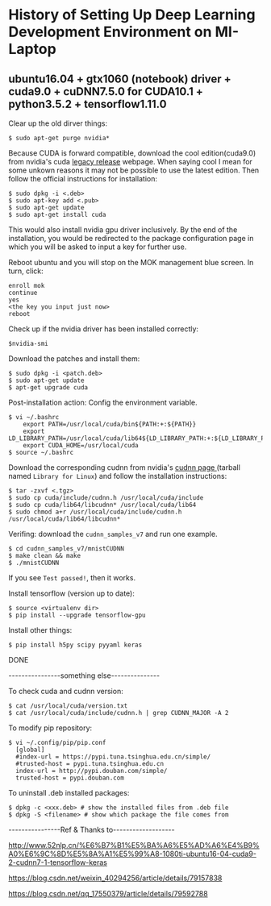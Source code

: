 # History of Setting Up Deep Learning Development Environment on MI-Laptop
## ubuntu16.04 + gtx1060 (notebook) driver + cuda9.0 + cuDNN7.5.0 for CUDA10.1 + python3.5.2 + tensorflow1.11.0

Clear up the old dirver things:
```
$ sudo apt-get purge nvidia*
```
Because CUDA is forward compatible,
download the cool edition(cuda9.0) from nvidia's cuda [legacy release](https://developer.nvidia.com/cuda-toolkit-archive) webpage. When saying cool I mean for some unkown reasons it may not be possible to use the latest edition.
Then follow the official instructions for installation:
```
$ sudo dpkg -i <.deb>
$ sudo apt-key add <.pub>
$ sudo apt-get update
$ sudo apt-get install cuda
```
This would also install nvidia gpu driver inclusively.
By the end of the installation, you would be redirected to the package configuration page in which 
you will be asked to input a key for further use.

Reboot ubuntu and you will stop on the MOK management blue screen.
In turn, click:
```
enroll mok
continue
yes
<the key you input just now>
reboot
```
Check up if the nvidia driver has been installed correctly:
```
$nvidia-smi
```
Download the patches and install them:
```
$ sudo dpkg -i <patch.deb>
$ sudo apt-get update
$ apt-get upgrade cuda
```

Post-installation action: Config the environment variable.
```
$ vi ~/.bashrc
    export PATH=/usr/local/cuda/bin${PATH:+:${PATH}}
    export LD_LIBRARY_PATH=/usr/local/cuda/lib64${LD_LIBRARY_PATH:+:${LD_LIBRARY_PATH}}
    export CUDA_HOME=/usr/local/cuda
$ source ~/.bashrc
```

Download the corresponding cudnn from nvidia's [cudnn page ](https://developer.nvidia.com/rdp/cudnn-download)(tarball named `Library for Linux`) and follow the installation instructions:
```
$ tar -zxvf <.tgz>
$ sudo cp cuda/include/cudnn.h /usr/local/cuda/include
$ sudo cp cuda/lib64/libcudnn* /usr/local/cuda/lib64
$ sudo chmod a+r /usr/local/cuda/include/cudnn.h /usr/local/cuda/lib64/libcudnn*
```

Verifing: download the `cudnn_samples_v7` and run one example.
```
$ cd cudnn_samples_v7/mnistCUDNN
$ make clean && make
$ ./mnistCUDNN
```
If you see `Test passed!`, then it works.

Install tensorflow (version up to date):
```
$ source <virtualenv dir>
$ pip install --upgrade tensorflow-gpu
```

Install other things:
```
$ pip install h5py scipy pyyaml keras
```

DONE

----------------something else---------------

To check cuda and cudnn version:
```
$ cat /usr/local/cuda/version.txt
$ cat /usr/local/cuda/include/cudnn.h | grep CUDNN_MAJOR -A 2
```
To modify pip repository:
```
$ vi ~/.config/pip/pip.conf
  [global]
  #index-url = https://pypi.tuna.tsinghua.edu.cn/simple/
  #trusted-host = pypi.tuna.tsinghua.edu.cn
  index-url = http://pypi.douban.com/simple/
  trusted-host = pypi.douban.com
```
To uninstall .deb installed packages:
```
$ dpkg -c <xxx.deb> # show the installed files from .deb file
$ dpkg -S <filename> # show which package the file comes from
```
----------------Ref & Thanks to-------------------

http://www.52nlp.cn/%E6%B7%B1%E5%BA%A6%E5%AD%A6%E4%B9%A0%E6%9C%8D%E5%8A%A1%E5%99%A8-1080ti-ubuntu16-04-cuda9-2-cudnn7-1-tensorflow-keras

https://blog.csdn.net/weixin_40294256/article/details/79157838

https://blog.csdn.net/qq_17550379/article/details/79592788
